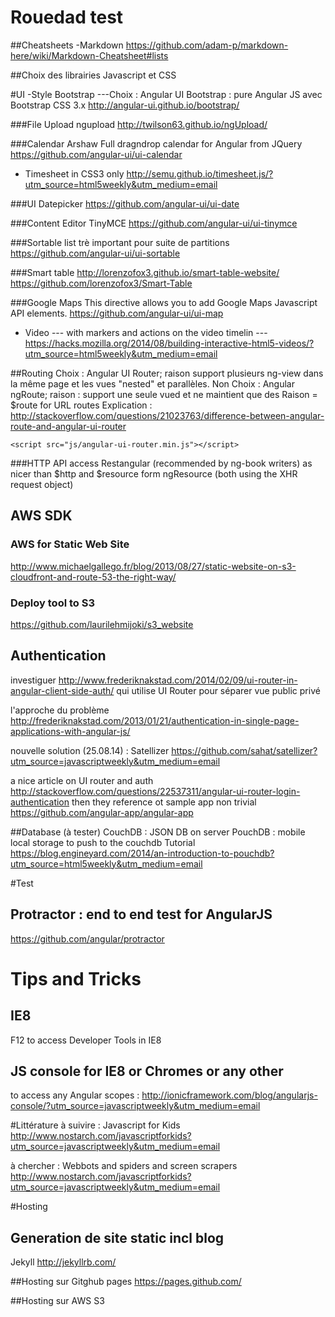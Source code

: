 Rouedad test
=======

##Cheatsheets
-Markdown https://github.com/adam-p/markdown-here/wiki/Markdown-Cheatsheet#lists


##Choix des librairies Javascript et CSS

#UI
-Style Bootstrap
---Choix : Angular UI Bootstrap : pure Angular JS avec Bootstrap CSS 3.x http://angular-ui.github.io/bootstrap/

###File Upload
ngupload http://twilson63.github.io/ngUpload/

###Calendar Arshaw 
Full dragndrop calendar for Angular from JQuery
https://github.com/angular-ui/ui-calendar
- Timesheet in CSS3 only http://semu.github.io/timesheet.js/?utm_source=html5weekly&utm_medium=email

###UI Datepicker
https://github.com/angular-ui/ui-date

###Content Editor
TinyMCE 
https://github.com/angular-ui/ui-tinymce

###Sortable list
trè important pour suite de partitions
https://github.com/angular-ui/ui-sortable

###Smart table
http://lorenzofox3.github.io/smart-table-website/
https://github.com/lorenzofox3/Smart-Table


###Google Maps
This directive allows you to add Google Maps Javascript API elements.
https://github.com/angular-ui/ui-map

- Video
--- with markers and actions on the video timelin
--- https://hacks.mozilla.org/2014/08/building-interactive-html5-videos/?utm_source=html5weekly&utm_medium=email

##Routing
Choix : Angular UI Router; raison support plusieurs ng-view dans la même page et les vues "nested" et parallèles.
Non Choix : Angular ngRoute; raison : support une seule vued et ne maintient que des 
Raison = $route for URL routes 
Explication : http://stackoverflow.com/questions/21023763/difference-between-angular-route-and-angular-ui-router

```
<script src="js/angular-ui-router.min.js"></script>
```

###HTTP API access
Restangular (recommended by ng-book writers) as nicer than $http and $resource form ngResource (both using the XHR request object)


## AWS SDK

### AWS for Static Web Site
http://www.michaelgallego.fr/blog/2013/08/27/static-website-on-s3-cloudfront-and-route-53-the-right-way/
### Deploy tool to S3 
https://github.com/laurilehmijoki/s3_website


## Authentication
investiguer http://www.frederiknakstad.com/2014/02/09/ui-router-in-angular-client-side-auth/
qui utilise UI Router pour séparer vue public privé

l'approche du problème http://frederiknakstad.com/2013/01/21/authentication-in-single-page-applications-with-angular-js/

nouvelle solution (25.08.14) : Satellizer
https://github.com/sahat/satellizer?utm_source=javascriptweekly&utm_medium=email


a nice article on UI router and auth http://stackoverflow.com/questions/22537311/angular-ui-router-login-authentication
then they reference ot sample app non trivial
https://github.com/angular-app/angular-app

##Database (à tester)
CouchDB : JSON DB on server
PouchDB : mobile local storage to push to the couchdb
Tutorial https://blog.engineyard.com/2014/an-introduction-to-pouchdb?utm_source=html5weekly&utm_medium=email

#Test
## Protractor : end to end test for AngularJS
https://github.com/angular/protractor

# Tips and Tricks
## IE8
F12 to access Developer Tools in IE8

## JS console for IE8 or Chromes or any other
to access any Angular scopes : 
http://ionicframework.com/blog/angularjs-console/?utm_source=javascriptweekly&utm_medium=email


#Littérature
à suivire : Javascript for Kids
http://www.nostarch.com/javascriptforkids?utm_source=javascriptweekly&utm_medium=email

à chercher : Webbots and spiders and screen scrapers http://www.nostarch.com/javascriptforkids?utm_source=javascriptweekly&utm_medium=email


#Hosting
## Generation de site static incl blog
Jekyll http://jekyllrb.com/

##Hosting sur Gitghub pages
https://pages.github.com/

##Hosting sur AWS S3



